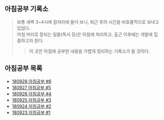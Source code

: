 ## 아침공부 기록소
>보통 새벽 3~4시에 잠자리에 들다 보니, 퇴근 후의 시간을 비효율적으로 보내고 있었다.  
>아침 머리로 잘되는 일들(독서 등)은 아침에 처리하고, 출근 이후에는 개발에 집중하고자 한다.  
>>이 곳은 아침에 공부한 내용을 가볍게 정리하는 기록소가 될 것이다. 

## 아침공부 목록
- [180928 아침공부 #6](https://github.com/Integerous/TIL/blob/master/Early-Bird/18-09-28.md)
- [180927 아침공부 #5](https://github.com/Integerous/TIL/blob/master/Early-Bird/18-09-27.md)
- [180926 아침공부 #4](https://github.com/Integerous/TIL/blob/master/Early-Bird/18-09-26.md)
- [180925 아침공부 #3](https://github.com/Integerous/TIL/blob/master/Early-Bird/18-09-25.md)
- [180924 아침공부 #2](https://github.com/Integerous/TIL/blob/master/Early-Bird/18-09-24.md)
- [180923 아침공부 #1](https://github.com/Integerous/TIL/blob/master/Early-Bird/18-09-23.md)
